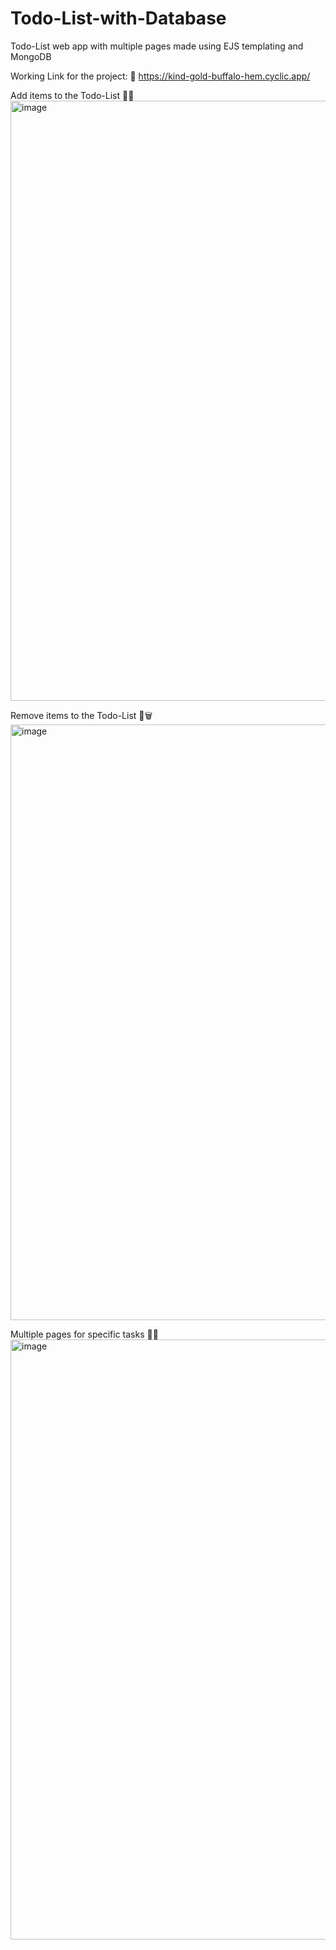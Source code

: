 # Todo-List-with-Database
 Todo-List web app with multiple pages made using EJS templating and MongoDB

Working Link for the project: 🔗 https://kind-gold-buffalo-hem.cyclic.app/

Add items to the Todo-List 📝➕
<img width="960" alt="image" src="https://github.com/atharvarai/Todo-List-with-Database/assets/86284486/f6ef4e29-37c1-4529-822c-fbb08b1d0594">

Remove items to the Todo-List 📝🗑️
<img width="953" alt="image" src="https://github.com/atharvarai/Todo-List-with-Database/assets/86284486/8bb7b3a2-a6c3-4f0f-b04d-e1032130e233">

Multiple pages for specific tasks 📃📃
<img width="960" alt="image" src="https://github.com/atharvarai/Todo-List-with-Database/assets/86284486/919ecab1-2bfc-47eb-8a16-d141479cfb4f">
